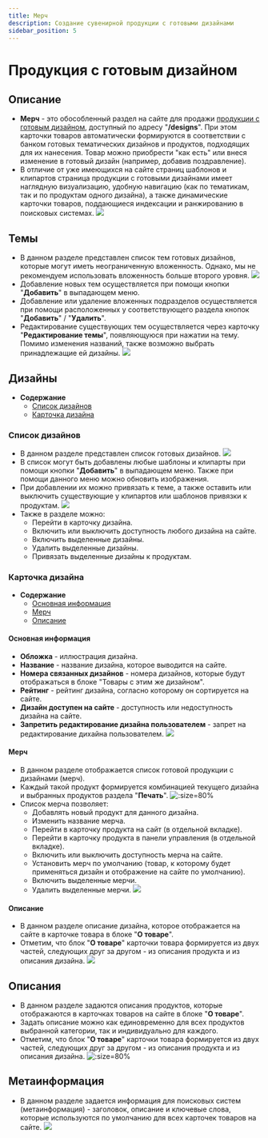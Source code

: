 ```yaml
---
title: Мерч
description: Создание сувенирной продукции с готовыми дизайнами
sidebar_position: 5
---
```


# Продукция с готовым дизайном
## Описание
* __Мерч__ - это обособленный раздел на сайте для продажи [продукции с готовым дизайном](https://demo.pixlpark.ru/designs), доступный по адресу "__/designs__". При этом карточки товаров автоматически формируются в соответствии с банком готовых тематических дизайнов и продуктов, подходящих для их нанесения. Товар можно приобрести "как есть" или внеся изменение в готовый дизайн (например, добавив поздравление).
* В отличие от уже имеющихся на сайте страниц шаблонов и клипартов страница продукции с готовыми дизайнами имеет наглядную визуализацию, удобную навигацию (как по тематикам, так и по продуктам одного дизайна), а также динамические карточки товаров, поддающиеся индексации и ранжированию в поисковых системах.
![](../_media/print/merch.png)

## Темы 
* В данном разделе представлен список тем готовых дизайнов, которые могут иметь неограниченную вложенность. Однако, мы не рекомендуем использовать вложенность больше второго уровня.
![](../_media/print/merch-themes.png)
* Добавление новых тем осуществляется при помощи кнопки "__Добавить__" в выпадающем меню.
* Добавление или удаление вложенных подразделов осуществляется при помощи расположенных у соответствующего раздела кнопок "__Добавить__" / "__Удалить__".
* Редактирование существующих тем осуществляется через карточку "__Редактирование темы__", появляющуюся при нажатии на тему. Помимо изменения названий, также возможно выбрать принадлежащие ей дизайны.
![](../_media/print/merch-theme.png)

## Дизайны
* __Содержание__
    + [Список дизайнов](/print/merch?id=Список-дизайнов)
    + [Карточка дизайна](/print/merch?id=Карточка-дизайна)

### Список дизайнов
* В данном разделе представлен список готовых дизайнов.
![](../_media/print/merch-designs.png)
* В список могут быть добавлены любые шаблоны и клипарты при помощи кнопки "__Добавить__" в выпадающем меню. Также при помощи данного меню можно обновить изображения.
* При добавлении их можно привязать к теме, а также оставить или выключить существующие у клипартов или шаблонов привязки к продуктам.
![](../_media/print/merch-designs-edit.png)
* Также в разделе можно:
    + Перейти в карточку дизайна.
    + Включить или выключить доступность любого дизайна на сайте.
    + Включить выделенные дизайны.
    + Удалить выделенные дизайны.
    + Привязать выделенные дизайны к продуктам.

### Карточка дизайна
* __Содержание__
    + [Основная информация](/print/merch?id=Основная-информация)
    + [Мерч](/print/merch?id=Мерч)
    + [Описание](/print/merch?id=Описание)

#### Основная информация
* __Обложка__ - иллюстрация дизайна.
* __Название__ - название дизайна, которое выводится на сайте.
* __Номера связанных дизайнов__ - номера дизайнов, которые будут отображаться в блоке "Товары с этим же дизайном".
* __Рейтинг__ - рейтинг дизайна, согласно которому он сортируется на сайте.
* __Дизайн доступен на сайте__ - доступность или недоступность дизайна на сайте.
* __Запретить редактирование дизайна пользователем__ - запрет на редактирование дихайна пользователем.
![](../_media/print/merch-design-general.png)

#### Мерч
* В данном разделе отображается список готовой продукции с дизайнами (мерч). 
* Каждый такой продукт формируется комбинацией текущего дизайна и выбранных продуктов раздела "__Печать__".
![](../_media/print/merch-design-products.png ':size=80%')
* Список мерча позволяет:
    + Добавлять новый продукт для данного дизайна.
    + Изменить название мерча.
    + Перейти в карточку продукта на сайт (в отдельной вкладке).
    + Перейти в карточку продукта в панели управления (в отдельной вкладке).
    + Включить или выключить доступность мерча на сайте.
    + Установить мерч по умолчанию (товар, к которому будет применяться дизайн и отображение на сайте по умолчанию).
    + Включить выделенные мерчи.
    + Удалить выделенные мерчи.
![](../_media/print/merch-design-product.png)

#### Описание
* В данном разделе описание дизайна, которое отображается на сайте в карточке товара в блоке "__О товаре__".
* Отметим, что блок "__О товаре__" карточки товара формируется из двух частей, следующих друг за другом - из описания продукта и из описания дизайна.
![](../_media/print/merch-design-description.png)

## Описания
* В данном разделе задаются описания продуктов, которые отображаются в карточках товаров на сайте в блоке "__О товаре__".
* Задать описание можно как единовременно для всех продуктов выбранной категории, так и индивидуально для каждого. 
* Отметим, что блок "__О товаре__" карточки товара формируется из двух частей, следующих друг за другом - из описания продукта и из описания дизайна.
![](../_media/print/merch-descriptions.png ':size=80%')

## Метаинформация
* В данном разделе задается информация для поисковых систем (метаинформация) - заголовок, описание и ключевые слова, которые используются по умолчанию для всех карточек товаров на сайте.
![](../_media/print/merch-seo.png)